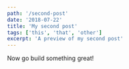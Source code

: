 ```yaml
---
path: '/second-post'
date: '2018-07-22'
title: 'My second post'
tags: ['this', 'that', 'other']
excerpt: 'A preview of my second post'
---
```


Now go build something great!
